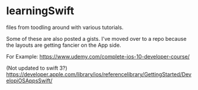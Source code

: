 # learningSwift
files from toodling around with various tutorials.

Some of these are also posted a gists. I've moved over to a repo because
the layouts are getting fancier on the App side.

For Example:
https://www.udemy.com/complete-ios-10-developer-course/

(Not updated to swift 3?) https://developer.apple.com/library/ios/referencelibrary/GettingStarted/DevelopiOSAppsSwift/
